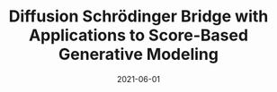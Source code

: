 ---
title: "Diffusion Schrödinger Bridge with Applications to Score-Based Generative Modeling"
collection: publications
permalink: /publications/diffusion-schrodinger-bridge
date: 2021-06-01
venue: 'arXiv'
link: 'https://arxiv.org/abs/2106.01357'
citation: 'De Bortoli, V., Thornton, J., Heng, J. and Doucet, A., 2021. Diffusion Schrödinger Bridge with Applications to Score-Based Generative Modeling. arXiv preprint arXiv:2106.01357.'
---